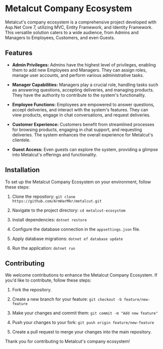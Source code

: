 # Metalcut Company Ecosystem

Metalcut's company ecosystem is a comprehensive project developed with Asp.Net Core 7, utilizing MVC, Entity Framework, and Identity Framework. This versatile solution caters to a wide audience, from Admins and Managers to Employees, Customers, and even Guests.

## Features

- **Admin Privileges:** Admins have the highest level of privileges, enabling them to add new Employees and Managers. They can assign roles, manage user accounts, and perform various administrative tasks.

- **Manager Capabilities:** Managers play a crucial role, handling tasks such as answering questions, accepting deliveries, and managing products. They have the authority to contribute to the system's functionality.

- **Employee Functions:** Employees are empowered to answer questions, accept deliveries, and interact with the system's features. They can view products, engage in chat conversations, and request deliveries.

- **Customer Experience:** Customers benefit from streamlined processes for browsing products, engaging in chat support, and requesting deliveries. The system enhances the overall experience for Metalcut's clientele.

- **Guest Access:** Even guests can explore the system, providing a glimpse into Metalcut's offerings and functionality.

## Installation

To set up the Metalcut Company Ecosystem on your environment, follow these steps:

1. Clone the repository: `git clone https://github.com/ArmHarMkr/metalcut.git`

2. Navigate to the project directory: `cd metalcut-ecosystem`

3. Install dependencies: `dotnet restore`

4. Configure the database connection in the `appsettings.json` file.

5. Apply database migrations: `dotnet ef database update`

6. Run the application: `dotnet run`

## Contributing

We welcome contributions to enhance the Metalcut Company Ecosystem. If you'd like to contribute, follow these steps:

1. Fork the repository.

2. Create a new branch for your feature: `git checkout -b feature/new-feature`

3. Make your changes and commit them: `git commit -m "Add new feature"`

4. Push your changes to your fork: `git push origin feature/new-feature`

5. Create a pull request to merge your changes into the main repository.

Thank you for contributing to Metalcut's company ecosystem!
